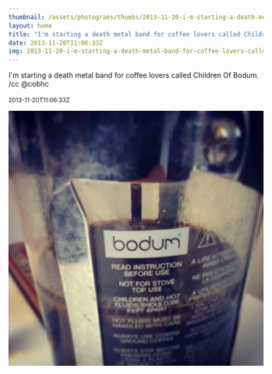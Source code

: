 ```yaml
---
thumbnail: /assets/photograms/thumbs/2013-11-20-i-m-starting-a-death-metal-band-for-coffee-lovers-called-children-of-bodum---cc--cobhc.png
layout: home
title: "I'm starting a death metal band for coffee lovers called Children Of Bodum. /cc @cobhc"
date: 2013-11-20T11:06:33Z
img: 2013-11-20-i-m-starting-a-death-metal-band-for-coffee-lovers-called-children-of-bodum---cc--cobhc.jpg
---
```


I'm starting a death metal band for coffee lovers called Children Of Bodum. /cc @cobhc

<small>2013-11-20T11:06:33Z</small>

![I'm starting a death metal band for coffee lovers called Children Of Bodum. /cc @cobhc](/assets/photograms/original/2013-11-20-i-m-starting-a-death-metal-band-for-coffee-lovers-called-children-of-bodum---cc--cobhc.jpg)

